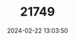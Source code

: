 ---
title: "21749"
category: "Thestor kaplani"
draft: false
date: 2024-02-22 13:03:50
languages:
  English: ["Gorgeous Skolly", "Kaplan's Thestor", "Kaplan's Skolly"]
  Afrikaans: ["Kaplan-se-skollie", "Pragskollie"]
---